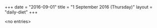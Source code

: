 +++
date = "2016-09-01"
title = "1 September 2016 (Thursday)"
layout = "daily-diet"
+++

\<no entries\>
